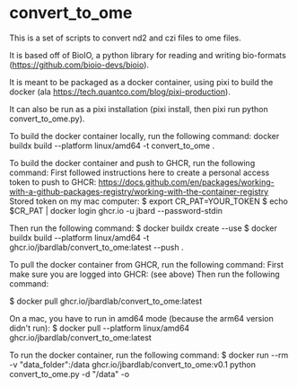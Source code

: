 # convert_to_ome
This is a set of scripts to convert nd2 and czi files to ome files.

It is based off of BioIO, a python library for reading and writing bio-formats (https://github.com/bioio-devs/bioio).

It is meant to be packaged as a docker container, using pixi to build the docker (ala https://tech.quantco.com/blog/pixi-production).

It can also be run as a pixi installation (pixi install, then pixi run python convert_to_ome.py).

To build the docker container locally, run the following command:
docker buildx build --platform linux/amd64 -t convert_to_ome .   

To build the docker container and push to GHCR, run the following command:
First followed instructions here to create a personal access token to push to GHCR:
https://docs.github.com/en/packages/working-with-a-github-packages-registry/working-with-the-container-registry
Stored token on my mac computer:
$ export CR_PAT=YOUR_TOKEN
$ echo $CR_PAT | docker login ghcr.io -u jbard --password-stdin

Then run the following command:
$ docker buildx create --use
$ docker buildx build --platform linux/amd64 -t ghcr.io/jbardlab/convert_to_ome:latest --push .

To pull the docker container from GHCR, run the following command:
First make sure you are logged into GHCR: (see above)
Then run the following command:

$ docker pull ghcr.io/jbardlab/convert_to_ome:latest

On a mac, you have to run in amd64 mode (because the arm64 version didn't run):
$ docker pull --platform linux/amd64 ghcr.io/jbardlab/convert_to_ome:latest

To run the docker container, run the following command:
$ docker run --rm -v "data_folder":/data ghcr.io/jbardlab/convert_to_ome:v0.1 python convert_to_ome.py -d "/data" -o                                 